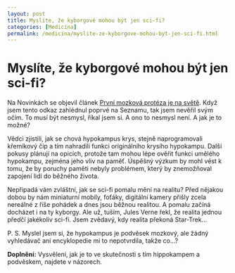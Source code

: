 ```yaml
---
layout: post
title: Myslíte, že kyborgové mohou být jen sci-fi?
categories: [Medicína]
permalink: /medicina/myslite-ze-kyborgove-mohou-byt-jen-sci-fi.html
---
```

# Myslíte, že kyborgové mohou být jen sci-fi?

Na Novinkách se objevil článek [První mozková protéza je na světě](http://www.novinky.cz/00/40/68.html). Když jsem tento odkaz zahlédnul poprvé na Seznamu, tak jsem nevěřil svým očím. To musí být nesmysl, říkal jsem si. A ono to nesmysl není. A jak je to možné?

Vědci zjistili, jak se chová hypokampus krys, stejně naprogramovali křemíkový čip a tím nahradili funkci originálního krysího hypokampu. Další pokusy plánují na opicích, protože tam mohou lépe ověřit funkci umělého hypokampu, zejména jeho vliv na paměť. Úspěšný výzkum by mohl vést k tomu, že by poruchy paměti nebyly problémem, který by znemožňoval zapojení lidí do běžného života.

Nepřipadá vám zvláštní, jak se sci-fi pomalu mění na realitu? Před nějakou dobou by nám miniaturní mobily, foťáky, digitální kamery přišly zcela nereálné z říše pohádek a dnes jsou běžnou realitou. A pomalu začíná docházet i na ty kyborgy. Ale už, tuším, Jules Verne řekl, že realita jednou předčí jakékoliv sci-fi. Jsem zvědavý, kdy realita překoná Star-Trek…

P. S. Myslel jsem si, že hypokampus je podvěsek mozkový, ale žádný vyhledávač ani encyklopedie mi to nepotvrdila, takže co…?

**Doplnění:** Vysvělení, jak je to ve skutečnosti s tím hippokampem a podvěskem, najdete v názorech.

